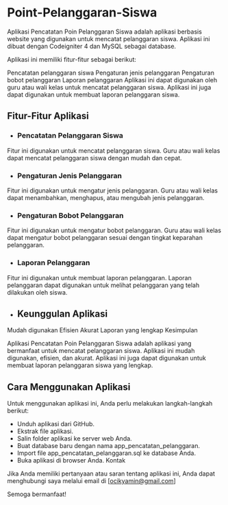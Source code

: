# Point-Pelanggaran-Siswa
Aplikasi Pencatatan Poin Pelanggaran Siswa adalah aplikasi berbasis website yang digunakan untuk mencatat pelanggaran siswa. Aplikasi ini dibuat dengan Codeigniter 4 dan MySQL sebagai database.

Aplikasi ini memiliki fitur-fitur sebagai berikut:

Pencatatan pelanggaran siswa
Pengaturan jenis pelanggaran
Pengaturan bobot pelanggaran
Laporan pelanggaran
Aplikasi ini dapat digunakan oleh guru atau wali kelas untuk mencatat pelanggaran siswa. Aplikasi ini juga dapat digunakan untuk membuat laporan pelanggaran siswa.

## Fitur-Fitur Aplikasi

* ###  Pencatatan Pelanggaran Siswa
Fitur ini digunakan untuk mencatat pelanggaran siswa. Guru atau wali kelas dapat mencatat pelanggaran siswa dengan mudah dan cepat.

* ### Pengaturan Jenis Pelanggaran
Fitur ini digunakan untuk mengatur jenis pelanggaran. Guru atau wali kelas dapat menambahkan, menghapus, atau mengubah jenis pelanggaran.

* ### Pengaturan Bobot Pelanggaran
Fitur ini digunakan untuk mengatur bobot pelanggaran. Guru atau wali kelas dapat mengatur bobot pelanggaran sesuai dengan tingkat keparahan pelanggaran.

* ### Laporan Pelanggaran
Fitur ini digunakan untuk membuat laporan pelanggaran. Laporan pelanggaran dapat digunakan untuk melihat pelanggaran yang telah dilakukan oleh siswa.

* ## Keunggulan Aplikasi

Mudah digunakan
Efisien
Akurat
Laporan yang lengkap
Kesimpulan

Aplikasi Pencatatan Poin Pelanggaran Siswa adalah aplikasi yang bermanfaat untuk mencatat pelanggaran siswa. Aplikasi ini mudah digunakan, efisien, dan akurat. Aplikasi ini juga dapat digunakan untuk membuat laporan pelanggaran siswa yang lengkap.

## Cara Menggunakan Aplikasi

Untuk menggunakan aplikasi ini, Anda perlu melakukan langkah-langkah berikut:

* Unduh aplikasi dari GitHub.
* Ekstrak file aplikasi.
* Salin folder aplikasi ke server web Anda.
* Buat database baru dengan nama app_pencatatan_pelanggaran.
* Import file app_pencatatan_pelanggaran.sql ke database Anda.
* Buka aplikasi di browser Anda.
Kontak

Jika Anda memiliki pertanyaan atau saran tentang aplikasi ini, Anda dapat menghubungi saya melalui email di [ocikyamin@gmail.com]

Semoga bermanfaat!
